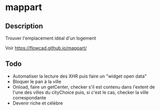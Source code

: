 # mappart
## Description
Trouver l'emplacement idéal d'un logement

Voir https://flowcad.github.io/mappart/

## Todo
* Automatiser la lecture des XHR puis faire un "widget open data"
* Bloquer le pan à la ville
* Onload, faire un getCenter, checker s'il est contenu dans l'extent de l'une des villes du cityChoice puis, si c'est le cas, checker la ville correspondante
* Devenir riche et célèbre
